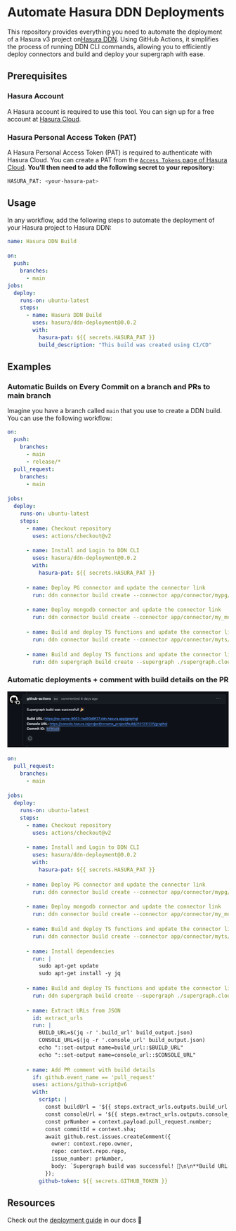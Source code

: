 # Automate Hasura DDN Deployments

This repository provides everything you need to automate the deployment of a Hasura v3 project on[Hasura DDN](https://hasura.io/ddn). Using GitHub Actions, it simplifies the process of running DDN CLI commands, allowing you to efficiently deploy connectors and build and deploy your supergraph with ease.

## Prerequisites

### Hasura Account

A Hasura account is required to use this tool. You can sign up for a free account at [Hasura Cloud](https://console.hasura.io).

### Hasura Personal Access Token (PAT)

A Hasura Personal Access Token (PAT) is required to authenticate with Hasura Cloud. You can create a PAT from the [`Access Tokens` page of Hasura Cloud](https://cloud.hasura.io/account-settings/access-tokens). **You'll then need to add the following secret to your repository:**

```bash
HASURA_PAT: <your-hasura-pat>
```

## Usage

In any workflow, add the following steps to automate the deployment of your Hasura project to Hasura DDN:

```yaml
name: Hasura DDN Build

on:
  push:
    branches:
      - main
jobs:
  deploy:
    runs-on: ubuntu-latest
    steps:
      - name: Hasura DDN Build
        uses: hasura/ddn-deployment@0.0.2
        with:
          hasura-pat: ${{ secrets.HASURA_PAT }}
          build_description: "This build was created using CI/CD"
```

## Examples

### Automatic Builds on Every Commit on a branch and PRs to main branch

Imagine you have a branch called `main` that you use to create a DDN build. You can use the following workflow:

```yaml
on:
  push:
    branches:
      - main
      - release/*
  pull_request:
    branches:
      - main

jobs:
  deploy:
    runs-on: ubuntu-latest
    steps:
      - name: Checkout repository
        uses: actions/checkout@v2

      - name: Install and Login to DDN CLI
        uses: hasura/ddn-deployment@0.0.2
        with:
          hasura-pat: ${{ secrets.HASURA_PAT }}

      - name: Deploy PG connector and update the connector link
        run: ddn connector build create --connector app/connector/mypg/connector.cloud.yaml --target-supergraph supergraph.cloud.yaml --target-connector-link mypg --project ${{ secrets.HASURA_PROJECT }}

      - name: Deploy mongodb connector and update the connector link
        run: ddn connector build create --connector app/connector/my_mongo/connector.cloud.yaml --target-supergraph supergraph.cloud.yaml --target-connector-link my_mongo --project ${{ secrets.HASURA_PROJECT }}

      - name: Build and deploy TS functions and update the connector link
        run: ddn connector build create --connector app/connector/myts/connector.cloud.yaml --target-supergraph supergraph.cloud.yaml --target-connector-link myts --project ${{ secrets.HASURA_PROJECT }}
        
      - name: Build and deploy TS functions and update the connector link
        run: ddn supergraph build create --supergraph ./supergraph.cloud.yaml --project ${{ secrets.HASURA_PROJECT }} --description "Build for commit ${{ github.sha }}"
```

### Automatic deployments + comment with build details on the PR 

![alt text](image.png)

```yaml
on:
  pull_request:
    branches:
      - main

jobs:
  deploy:
    runs-on: ubuntu-latest
    steps:
      - name: Checkout repository
        uses: actions/checkout@v2

      - name: Install and Login to DDN CLI
        uses: hasura/ddn-deployment@0.0.2
        with:
          hasura-pat: ${{ secrets.HASURA_PAT }}

      - name: Deploy PG connector and update the connector link
        run: ddn connector build create --connector app/connector/mypg/connector.cloud.yaml --target-supergraph supergraph.cloud.yaml --target-connector-link mypg --project ${{ secrets.HASURA_PROJECT }}

      - name: Deploy mongodb connector and update the connector link
        run: ddn connector build create --connector app/connector/my_mongo/connector.cloud.yaml --target-supergraph supergraph.cloud.yaml --target-connector-link my_mongo --project ${{ secrets.HASURA_PROJECT }}

      - name: Build and deploy TS functions and update the connector link
        run: ddn connector build create --connector app/connector/myts/connector.cloud.yaml --target-supergraph supergraph.cloud.yaml --target-connector-link myts --project ${{ secrets.HASURA_PROJECT }}

      - name: Install dependencies
        run: |
          sudo apt-get update
          sudo apt-get install -y jq

      - name: Build and deploy TS functions and update the connector link
        run: ddn supergraph build create --supergraph ./supergraph.cloud.yaml --project ${{ secrets.HASURA_PROJECT }} --description "Build for commit ${{ github.sha }}" --out=json > build_output.json

      - name: Extract URLs from JSON
        id: extract_urls
        run: |
          BUILD_URL=$(jq -r '.build_url' build_output.json)
          CONSOLE_URL=$(jq -r '.console_url' build_output.json)
          echo "::set-output name=build_url::$BUILD_URL"
          echo "::set-output name=console_url::$CONSOLE_URL"

      - name: Add PR comment with build details
        if: github.event_name == 'pull_request'
        uses: actions/github-script@v6
        with:
          script: |
            const buildUrl = '${{ steps.extract_urls.outputs.build_url }}';
            const consoleUrl = '${{ steps.extract_urls.outputs.console_url }}';
            const prNumber = context.payload.pull_request.number;
            const commitId = context.sha;
            await github.rest.issues.createComment({
              owner: context.repo.owner,
              repo: context.repo.repo,
              issue_number: prNumber,
              body: `Supergraph build was successful! 🎉\n\n**Build URL:** [${buildUrl}](${buildUrl})\n**Console URL:** [${consoleUrl}](${consoleUrl})\n**Commit ID:** ${commitId}`
            });
          github-token: ${{ secrets.GITHUB_TOKEN }}
```

## Resources

Check out the [deployment guide](https://hasura.io/docs/3.0/ci-cd/overview) in our docs 🚀
